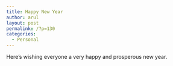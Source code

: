 ```yaml
---
title: Happy New Year
author: arul
layout: post
permalink: /?p=130
categories:
  - Personal
---
```

Here&#8217;s wishing everyone a very happy and prosperous new year.  